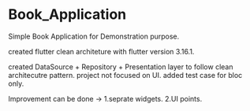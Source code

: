 # Book_Application
Simple Book Application for Demonstration purpose.

created flutter clean architeture with flutter version 3.16.1.

created DataSource + Repository + Presentation layer to follow clean architecutre pattern.
project not focused on UI.
added test case for bloc only.

Improvement can be done ->
1.seprate widgets.
2.UI points.

